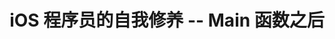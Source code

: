 ---
layout: post
title: iOS 程序员的自我修养 -- Main 函数之后
categories: iOS
description: 一次搞定 GCD
keywords: oc, gcd
--- 